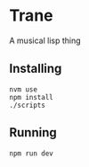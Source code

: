 # Trane

A musical lisp thing

## Installing

```
nvm use
npm install
./scripts
```

## Running

```
npm run dev
```
